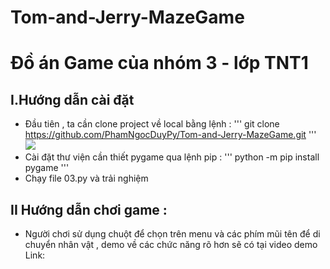 # Tom-and-Jerry-MazeGame
# Đồ án Game của nhóm 3 - lớp TNT1
## I.Hướng dẫn cài đặt 
- Đầu tiên , ta cần clone project về local bằng lệnh :
  '''
  git clone https://github.com/PhamNgocDuyPy/Tom-and-Jerry-MazeGame.git
  '''
  <img src="https://imgur.com/aO3GUPn">
- Cài đặt thư viện cần thiết pygame qua lệnh pip :
  '''
  python -m pip install pygame
  '''
- Chạy file 03.py và trải nghiệm
## II Hướng dẫn chơi game :
- Người chơi sử dụng chuột để chọn trên menu và các phím mũi tên để di chuyển nhân vật , demo về các chức năng rõ hơn sẽ có tại video demo
Link: 
